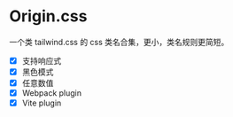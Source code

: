 # Origin.css
一个类 tailwind.css 的 css 类名合集，更小，类名规则更简短。
- [x] 支持响应式
- [x] 黑色模式
- [x] 任意数值
- [x] Webpack plugin
- [x] Vite plugin
